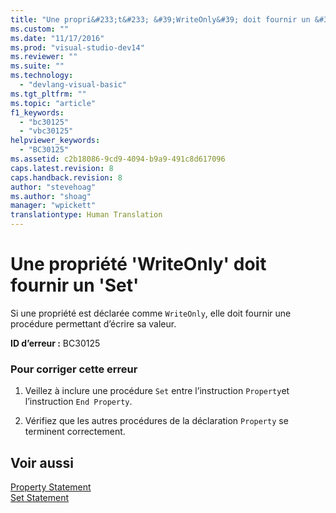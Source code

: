 ```yaml
---
title: "Une propri&#233;t&#233; &#39;WriteOnly&#39; doit fournir un &#39;Set&#39; | Microsoft Docs"
ms.custom: ""
ms.date: "11/17/2016"
ms.prod: "visual-studio-dev14"
ms.reviewer: ""
ms.suite: ""
ms.technology: 
  - "devlang-visual-basic"
ms.tgt_pltfrm: ""
ms.topic: "article"
f1_keywords: 
  - "bc30125"
  - "vbc30125"
helpviewer_keywords: 
  - "BC30125"
ms.assetid: c2b18086-9cd9-4094-b9a9-491c8d617096
caps.latest.revision: 8
caps.handback.revision: 8
author: "stevehoag"
ms.author: "shoag"
manager: "wpickett"
translationtype: Human Translation
---
```

# Une propri&#233;t&#233; &#39;WriteOnly&#39; doit fournir un &#39;Set&#39;
Si une propriété est déclarée comme `WriteOnly`, elle doit fournir une procédure permettant d’écrire sa valeur.  
  
 **ID d’erreur :** BC30125  
  
### Pour corriger cette erreur  
  
1.  Veillez à inclure une procédure `Set` entre l’instruction `Property`et l’instruction `End Property`.  
  
2.  Vérifiez que les autres procédures de la déclaration `Property` se terminent correctement.  
  
## Voir aussi  
 [Property Statement](../../visual-basic/language-reference/statements/property-statement.md)   
 [Set Statement](../../visual-basic/language-reference/statements/set-statement.md)